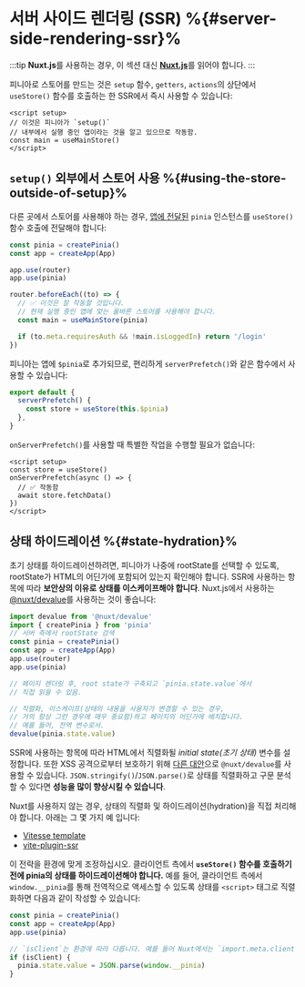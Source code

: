 # 서버 사이드 렌더링 (SSR) %{#server-side-rendering-ssr}%

:::tip
**Nuxt.js**를 사용하는 경우, 이 섹션 대신 [**Nuxt.js**](nuxt.md)를 읽어야 합니다.
:::

피니아로 스토어를 만드는 것은 `setup` 함수, `getters`, `actions`의 상단에서 `useStore()` 함수를 호출하는 한 SSR에서 즉시 사용할 수 있습니다:

```vue
<script setup>
// 이것은 피니아가 `setup()`
// 내부에서 실행 중인 앱이라는 것을 알고 있으므로 작동함.
const main = useMainStore()
</script>
```

## `setup()` 외부에서 스토어 사용 %{#using-the-store-outside-of-setup}%

다른 곳에서 스토어를 사용해야 하는 경우, [앱에 전달된](../getting-started.md#installation) `pinia` 인스턴스를 `useStore()` 함수 호출에 전달해야 합니다:

```js
const pinia = createPinia()
const app = createApp(App)

app.use(router)
app.use(pinia)

router.beforeEach((to) => {
  // ✅ 이것은 잘 작동할 것입니다.
  // 현재 실행 중인 앱에 맞는 올바른 스토어를 사용해야 합니다.
  const main = useMainStore(pinia)

  if (to.meta.requiresAuth && !main.isLoggedIn) return '/login'
})
```

피니아는 앱에 `$pinia`로 추가되므로, 편리하게 `serverPrefetch()`와 같은 함수에서 사용할 수 있습니다:

```js
export default {
  serverPrefetch() {
    const store = useStore(this.$pinia)
  },
}
```

`onServerPrefetch()`를 사용할 때 특별한 작업을 수행할 필요가 없습니다:

```vue
<script setup>
const store = useStore()
onServerPrefetch(async () => {
  // ✅ 작동함
  await store.fetchData()
})
</script>
```

## 상태 하이드레이션 %{#state-hydration}%

초기 상태를 하이드레이션하려면, 피니아가 나중에 rootState를 선택할 수 있도록, rootState가 HTML의 어딘가에 포함되어 있는지 확인해야 합니다. SSR에 사용하는 항목에 따라 **보안상의 이유로 상태를 이스케이프해야 합니다**. Nuxt.js에서 사용하는 [@nuxt/devalue](https://github.com/nuxt-contrib/devalue)를 사용하는 것이 좋습니다:

```js
import devalue from '@nuxt/devalue'
import { createPinia } from 'pinia'
// 서버 측에서 rootState 검색
const pinia = createPinia()
const app = createApp(App)
app.use(router)
app.use(pinia)

// 페이지 렌더링 후, root state가 구축되고 `pinia.state.value`에서
// 직접 읽을 수 있음.

// 직렬화, 이스케이프(상태의 내용을 사용자가 변경할 수 있는 경우,
// 거의 항상 그런 경우에 매우 중요함)하고 페이지의 어딘가에 배치합니다.
// 예를 들어, 전역 변수로서.
devalue(pinia.state.value)
```

SSR에 사용하는 항목에 따라 HTML에서 직렬화될 _initial state(초기 상태)_ 변수를 설정합니다. 또한 XSS 공격으로부터 보호하기 위해 [다른 대안](https://github.com/nuxt-contrib/devalue#see-also)으로 `@nuxt/devalue`를 사용할 수 있습니다. `JSON.stringify()`/`JSON.parse()`로 상태를 직렬화하고 구문 분석할 수 있다면 **성능을 많이 향상시킬 수 있습니다**.

Nuxt를 사용하지 않는 경우, 상태의 직렬화 및 하이드레이션(hydration)을 직접 처리해야 합니다. 아래는 그 몇 가지 예 입니다:

- [Vitesse template](https://github.com/antfu/vitesse/blob/main/src/modules/pinia.ts)
- [vite-plugin-ssr](https://vite-plugin-ssr.com/pinia)

이 전략을 환경에 맞게 조정하십시오. 클라이언트 측에서 **`useStore()` 함수를 호출하기 전에 pinia의 상태를 하이드레이션해야 합니다.** 예를 들어, 클라이언트 측에서 `window.__pinia`를 통해 전역적으로 액세스할 수 있도록 상태를 `<script>` 태그로 직렬화하면 다음과 같이 작성할 수 있습니다:

```ts
const pinia = createPinia()
const app = createApp(App)
app.use(pinia)

// `isClient`는 환경에 따라 다릅니다. 예를 들어 Nuxt에서는 `import.meta.client`입니다.
if (isClient) {
  pinia.state.value = JSON.parse(window.__pinia)
}
```
